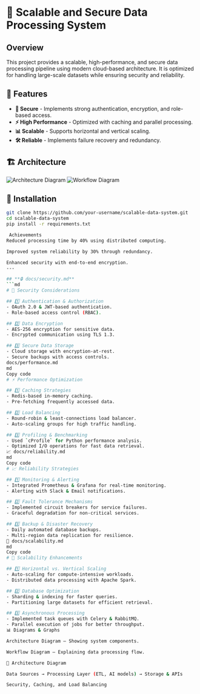 # 🚀 Scalable and Secure Data Processing System  

## Overview  
This project provides a scalable, high-performance, and secure data processing pipeline using modern cloud-based architecture. It is optimized for handling large-scale datasets while ensuring security and reliability.  

## 🌟 Features  
- **🔐 Secure** - Implements strong authentication, encryption, and role-based access.  
- **⚡ High Performance** - Optimized with caching and parallel processing.  
- **📊 Scalable** - Supports horizontal and vertical scaling.  
- **🛠️ Reliable** - Implements failure recovery and redundancy.  

## 🏗️ Architecture  
![Architecture Diagram](systemArchitectureDiagram.png)
![Workflow Diagram](DataProcessingWorkflow.png)  

## 🔧 Installation  
```bash
git clone https://github.com/your-username/scalable-data-system.git  
cd scalable-data-system  
pip install -r requirements.txt  

 Achievements
Reduced processing time by 40% using distributed computing.

Improved system reliability by 30% through redundancy.

Enhanced security with end-to-end encryption.
---

## **🔒 docs/security.md**
```md
# 🔐 Security Considerations  

## 1️⃣ Authentication & Authorization  
- OAuth 2.0 & JWT-based authentication.  
- Role-based access control (RBAC).  

## 2️⃣ Data Encryption  
- AES-256 encryption for sensitive data.  
- Encrypted communication using TLS 1.3.  

## 3️⃣ Secure Data Storage  
- Cloud storage with encryption-at-rest.  
- Secure backups with access controls.  
docs/performance.md
md
Copy code
# ⚡ Performance Optimization  

## 1️⃣ Caching Strategies  
- Redis-based in-memory caching.  
- Pre-fetching frequently accessed data.  

## 2️⃣ Load Balancing  
- Round-robin & least-connections load balancer.  
- Auto-scaling groups for high traffic handling.  

## 3️⃣ Profiling & Benchmarking  
- Used `cProfile` for Python performance analysis.  
- Optimized I/O operations for fast data retrieval.  
📈 docs/reliability.md
md
Copy code
# 📈 Reliability Strategies  

## 1️⃣ Monitoring & Alerting  
- Integrated Prometheus & Grafana for real-time monitoring.  
- Alerting with Slack & Email notifications.  

## 2️⃣ Fault Tolerance Mechanisms  
- Implemented circuit breakers for service failures.  
- Graceful degradation for non-critical services.  

## 3️⃣ Backup & Disaster Recovery  
- Daily automated database backups.  
- Multi-region data replication for resilience.  
🔄 docs/scalability.md
md
Copy code
# 🔄 Scalability Enhancements  

## 1️⃣ Horizontal vs. Vertical Scaling  
- Auto-scaling for compute-intensive workloads.  
- Distributed data processing with Apache Spark.  

## 2️⃣ Database Optimization  
- Sharding & indexing for faster queries.  
- Partitioning large datasets for efficient retrieval.  

## 3️⃣ Asynchronous Processing  
- Implemented task queues with Celery & RabbitMQ.  
- Parallel execution of jobs for better throughput.  
📊 Diagrams & Graphs

Architecture Diagram – Showing system components.

Workflow Diagram – Explaining data processing flow.

🔹 Architecture Diagram

Data Sources → Processing Layer (ETL, AI models) → Storage & APIs

Security, Caching, and Load Balancing
